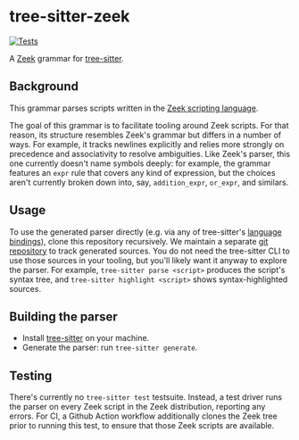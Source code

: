 # tree-sitter-zeek

[![Tests](https://github.com/zeek/tree-sitter-zeek/actions/workflows/test.yaml/badge.svg)](https://github.com/zeek/tree-sitter-zeek/actions/workflows/test.yaml)

A [Zeek](https://zeek.org) grammar for [tree-sitter](https://github.com/tree-sitter/tree-sitter).

## Background

This grammar parses scripts written in the [Zeek scripting
language](https://docs.zeek.org/en/master/script-reference/index.html).

The goal of this grammar is to facilitate tooling around Zeek
scripts. For that reason, its structure resembles Zeek's grammar but differs in
a number of ways. For example, it tracks newlines explicitly and relies more
strongly on precedence and associativity to resolve ambiguities. Like Zeek's
parser, this one currently doesn't name symbols deeply: for example, the grammar
features an `expr` rule that covers any kind of expression, but the choices
aren't currently broken down into, say, `addition_expr`, `or_expr`, and
similars.

## Usage

To use the generated parser directly (e.g. via any of tree-sitter's
[language bindings](https://tree-sitter.github.io/tree-sitter/#language-bindings)),
clone this repository recursively. We maintain a separate
[git repository](https://github.com/zeek/tree-sitter-zeek-src)
to track generated sources. You do not need the tree-sitter CLI
to use those sources in your tooling, but you'll likely want it
anyway to explore the parser. For example, `tree-sitter parse <script>`
produces the script's syntax tree, and `tree-sitter highlight <script>`
shows syntax-highlighted sources.

## Building the parser

* Install [tree-sitter](https://tree-sitter.github.io/tree-sitter/creating-parsers#installation) on your machine.
* Generate the parser: run `tree-sitter generate`.

## Testing

There's currently no `tree-sitter test` testsuite. Instead, a test driver runs
the parser on every Zeek script in the Zeek distribution, reporting any
errors. For CI, a Github Action workflow additionally clones the Zeek tree prior
to running this test, to ensure that those Zeek scripts are available.
